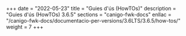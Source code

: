 +++
date        = "2022-05-23"
title       = "Guies d'ús (HowTOs)"
description = "Guies d'ús (HowTOs) 3.6.5"
sections    = "canigo-fwk-docs"
enllac      = "/canigo-fwk-docs/documentacio-per-versions/3.6LTS/3.6.5/how-tos/"
weight      = 7
+++
